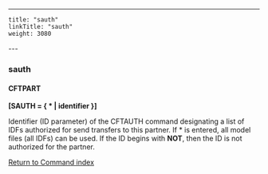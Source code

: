 ---
    title: "sauth"
    linkTitle: "sauth"
    weight: 3080
---<span id="sauth"></span>

### sauth

#### CFTPART

****[SAUTH = { \* &#124; identifier }]****

Identifier (ID parameter) of the CFTAUTH command designating a list
of IDFs authorized for send transfers to this partner. If \* is entered,
all model files (all IDFs) can be used. If the ID begins with ****NOT****,
then the ID is not authorized for the partner.

[Return to Command index](../../)
